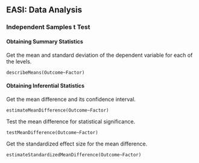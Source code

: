 
## EASI: Data Analysis

### Independent Samples t Test

#### Obtaining Summary Statistics

Get the mean and standard deviation of the dependent variable for each of the levels.

```{r}
describeMeans(Outcome~Factor)
```

#### Obtaining Inferential Statistics

Get the mean difference and its confidence interval.

```{r}
estimateMeanDifference(Outcome~Factor)
```

Test the mean difference for statistical significance.

```{r}
testMeanDifference(Outcome~Factor)
```

Get the standardized effect size for the mean difference.

```{r}
estimateStandardizedMeanDifference(Outcome~Factor)
```
